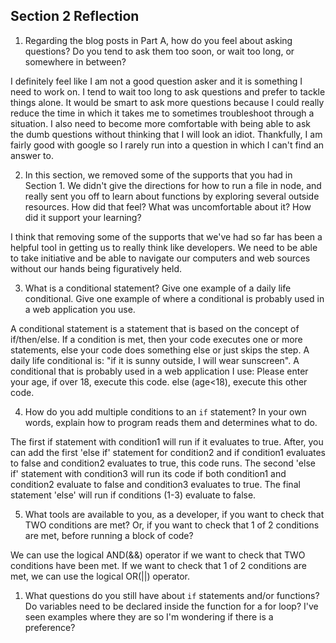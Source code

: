 ## Section 2 Reflection

1. Regarding the blog posts in Part A, how do you feel about asking questions? Do you tend to ask them too soon, or wait too long, or somewhere in between?

I definitely feel like I am not a good question asker and it is something I need to work on. I tend to wait too long to ask questions and prefer to tackle things alone. It would be smart to ask more questions because I could really reduce the time
in which it takes me to sometimes troubleshoot through a situation. I also need to become more comfortable with being able to ask
the dumb questions without thinking that I will look an idiot. Thankfully, I am fairly good with google so I rarely run into a question in which I can't find an answer to.

2. In this section, we removed some of the supports that you had in Section 1. We didn't give the directions for how to run a file in node, and really sent you off to learn about functions by exploring several outside resources. How did that feel? What was uncomfortable about it? How did it support your learning?

I think that removing some of the supports that we've had so far has been a helpful tool in getting us to really think like
developers. We need to be able to take initiative and be able to navigate our computers and web sources without our hands being figuratively held.

3. What is a conditional statement? Give one example of a daily life conditional. Give one example of where a conditional is probably used in a web application you use.

A conditional statement is a statement that is based on the concept of if/then/else. If a condition is met, then your code executes one or more statements, else your code does something else or just skips the step. A daily life conditional is: "if it is sunny outside, I will wear sunscreen". A conditional that is probably used in a web application I use: Please enter your age, if over 18, execute this code. else (age<18), execute this other code.

4. How do you add multiple conditions to an `if` statement? In your own words, explain how to program reads them and determines what to do.

The first if statement with condition1 will run if it evaluates to true.  After, you can add the first 'else if' statement for condition2 and if condition1 evaluates to false and condition2 evaluates to true, this code runs. The second 'else if' statement with condition3 will run its code if both condition1 and condition2 evaluate to false and condition3 evaluates to true. The final statement 'else' will run if conditions (1-3) evaluate to false.

5. What tools are available to you, as a developer, if you want to check that TWO conditions are met? Or, if you want to check that 1 of 2 conditions are met, before running a block of code?

We can use the logical AND(&&) operator if we want to check that TWO conditions have been met. If we want to check that 1 of 2 conditions are met, we can use the logical OR(||) operator.

1. What questions do you still have about `if` statements and/or functions?
Do variables need to be declared inside the function for a for loop? I've seen examples where they are so I'm wondering if there is a preference?
